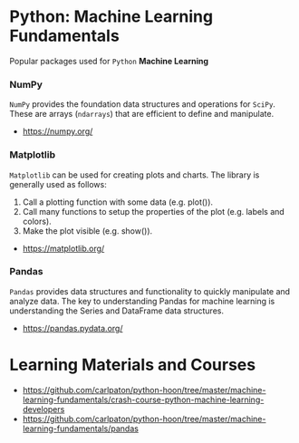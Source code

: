 # Python: Machine Learning Fundamentals

Popular packages used for `Python` **Machine Learning**

### NumPy 

`NumPy` provides the foundation data structures and operations for `SciPy`. These are arrays (`ndarrays`) that are efficient to define and manipulate.

* https://numpy.org/

### Matplotlib

`Matplotlib` can be used for creating plots and charts. The library is generally used as follows:

1. Call a plotting function with some data (e.g. plot()).
2. Call many functions to setup the properties of the plot (e.g. labels and colors).
3. Make the plot visible (e.g. show()).

* https://matplotlib.org/

### Pandas

`Pandas` provides data structures and functionality to quickly manipulate and analyze data. The key to understanding Pandas for machine learning is understanding the Series and DataFrame data structures.

* https://pandas.pydata.org/

# Learning Materials and Courses

* https://github.com/carlpaton/python-hoon/tree/master/machine-learning-fundamentals/crash-course-python-machine-learning-developers
* https://github.com/carlpaton/python-hoon/tree/master/machine-learning-fundamentals/pandas